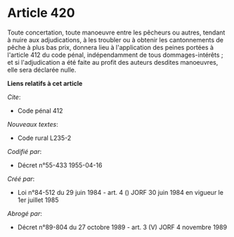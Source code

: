 # Article 420

Toute concertation, toute manoeuvre entre les pêcheurs ou autres, tendant à nuire aux adjudications, à les troubler ou à
obtenir les cantonnements de pêche à plus bas prix, donnera lieu à l'application des peines portées à l'article 412 du code
pénal, indépendamment de tous dommages-intérêts ; et si l'adjudication a été faite au profit des auteurs desdites manoeuvres,
elle sera déclarée nulle.

**Liens relatifs à cet article**

_Cite_:

  - Code pénal 412

_Nouveaux textes_:

  - Code rural L235-2

_Codifié par_:

  - Décret n°55-433 1955-04-16

_Créé par_:

  - Loi n°84-512 du 29 juin 1984 - art. 4 () JORF 30 juin 1984 en vigueur le 1er juillet 1985

_Abrogé par_:

  - Décret n°89-804 du 27 octobre 1989 - art. 3 (V) JORF 4 novembre 1989
